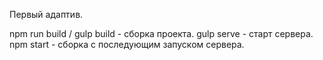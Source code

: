 Первый адаптив.

npm run build / gulp build - сборка проекта.
gulp serve - старт сервера.
npm start - сборка с последующим запуском сервера.
